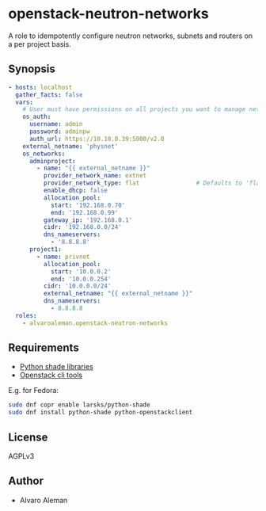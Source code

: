 # openstack-neutron-networks

A role to idempotently configure neutron networks, subnets and routers on
a per project basis.

## Synopsis

```yaml
- hosts: localhost
  gather_facts: false
  vars:
    # User must have permissions on all projects you want to manage networks for
    os_auth:
      username: admin
      password: adminpw
      auth_url: https://10.10.0.39:5000/v2.0
    external_netname: 'physnet'
    os_networks:
      adminproject:
        - name: "{{ external_netname }}"
          provider_network_name: extnet
          provider_network_type: flat                # Defaults to 'flat'
          enable_dhcp: false
          allocation_pool:
            start: '192.168.0.70'
            end: '192.168.0.99'
          gateway_ip: '192.168.0.1'
          cidr: '192.168.0.0/24'
          dns_nameservers:
            - '8.8.8.8'
      project1:
        - name: privnet
          allocation_pool:
            start: '10.0.0.2'
            end: '10.0.0.254'
          cidr: '10.0.0.0/24'
          external_netname: "{{ external_netname }}"
          dns_nameservers:
            - 8.8.8.8
  roles:
    - alvaroaleman.openstack-neutron-networks
```

## Requirements

* [Python shade libraries](https://github.com/openstack-infra/shade/tree/master/shade)
* [Openstack cli tools](http://docs.openstack.org/cli-reference/common/cli_install_openstack_command_line_clients.html)

E.g. for Fedora:

```bash
sudo dnf copr enable larsks/python-shade
sudo dnf install python-shade python-openstackclient
```

## License

AGPLv3

## Author

* Alvaro Aleman
